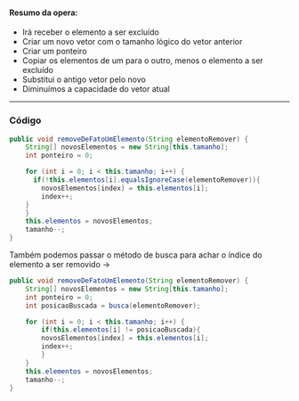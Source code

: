 #### Resumo da opera:
- Irá receber o elemento a ser excluído
- Criar um novo vetor com o tamanho lógico do vetor anterior
- Criar um ponteiro
- Copiar os elementos de um para o outro, menos o elemento a ser excluído
- Substitui o antigo vetor pelo novo
- Diminuímos a capacidade do vetor atual
---
### Código

```java
public void removeDeFatoUmElemento(String elementoRemover) {  
    String[] novosElementos = new String[this.tamanho];  
    int ponteiro = 0;  

    for (int i = 0; i < this.tamanho; i++) {  
	  if(!this.elementos[i].equalsIgnoreCase(elementoRemover)){  
        novosElementos[index] = this.elementos[i];  
        index++;  
    }  
	}  
    this.elementos = novosElementos;  
    tamanho--;  
}
```

Também podemos passar o método de busca para achar o índice do elemento a ser removido ->

```java
public void removeDeFatoUmElemento(String elementoRemover) {  
    String[] novosElementos = new String[this.tamanho];  
    int ponteiro = 0;  
    int posicaoBuscada = busca(elementoRemover);

    for (int i = 0; i < this.tamanho; i++) {  
	    if(this.elementos[i] != posicaoBuscada){  
        novosElementos[index] = this.elementos[i];  
        index++;  
	    }  
	}  
    this.elementos = novosElementos;  
    tamanho--;  
}
```

